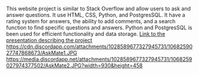 This website project is similar to Stack Overflow and allow users to ask and answer questions. It use HTML, CSS, Python, and PostgresSQL. It have a rating system for answers, the ability to add comments, and a search function to find specific questions and answers. Python and PostgresSQL is been used for efficient functionality and data storage.
[Link to the presentation describing the project](https://docs.google.com/presentation/d/1XN4VQOgBCTfdPergcYPKV0AUpz1srNKpXH9O25sweZQ/edit?usp=sharing)
https://cdn.discordapp.com/attachments/1028589677327945731/1068259027747868673/AskMate1.JPG
https://media.discordapp.net/attachments/1028589677327945731/1068259027974377502/AskMate2.JPG?width=930&height=458
